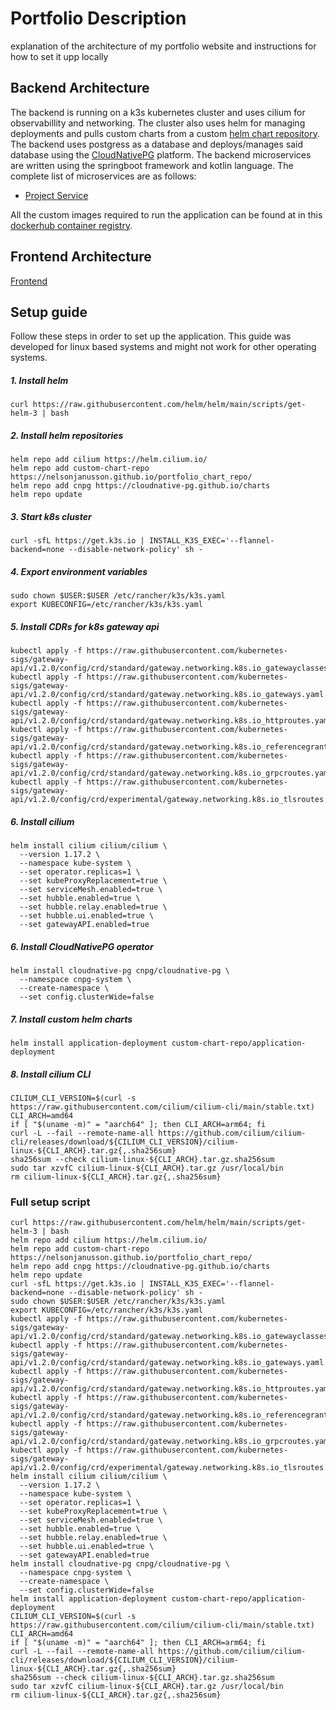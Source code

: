 # Portfolio Description
explanation of the architecture of my portfolio website and instructions for how to set it upp locally

## Backend Architecture
The backend is running on a k3s kubernetes cluster and uses cilium for observabillity and networking. The cluster also uses helm for managing deployments and pulls custom charts from a custom [helm chart repository](https://github.com/nelsonJanusson/portfolio_chart_repo). 
The backend uses postgress as a database and deploys/manages said database using the [CloudNativePG](https://cloudnative-pg.io/) platform.
The backend microservices are written using the springboot framework and kotlin language. The complete list of microservices are as follows:  
- [Project Service](https://github.com/nelsonJanusson/portfolio_project_service)

All the custom images required to run the application can be found at in this [dockerhub container registry](https://hub.docker.com/repository/docker/nelsonjanusson/portfolio_project/general).

## Frontend Architecture
[Frontend](https://github.com/nelsonJanusson/portfolio_frontend)

## Setup guide
Follow these steps in order to set up the application. This guide was developed for linux based systems and might not work for other operating systems.

##### 1. Install helm
```console
curl https://raw.githubusercontent.com/helm/helm/main/scripts/get-helm-3 | bash
```
##### 2. Install helm repositories
```console
helm repo add cilium https://helm.cilium.io/
helm repo add custom-chart-repo https://nelsonjanusson.github.io/portfolio_chart_repo/
helm repo add cnpg https://cloudnative-pg.github.io/charts
helm repo update
```
##### 3. Start k8s cluster
```console
curl -sfL https://get.k3s.io | INSTALL_K3S_EXEC='--flannel-backend=none --disable-network-policy' sh -
```
##### 4. Export environment variables
```console
sudo chown $USER:$USER /etc/rancher/k3s/k3s.yaml  
export KUBECONFIG=/etc/rancher/k3s/k3s.yaml
```
##### 5. Install CDRs for k8s gateway api
```console
kubectl apply -f https://raw.githubusercontent.com/kubernetes-sigs/gateway-api/v1.2.0/config/crd/standard/gateway.networking.k8s.io_gatewayclasses.yaml
kubectl apply -f https://raw.githubusercontent.com/kubernetes-sigs/gateway-api/v1.2.0/config/crd/standard/gateway.networking.k8s.io_gateways.yaml
kubectl apply -f https://raw.githubusercontent.com/kubernetes-sigs/gateway-api/v1.2.0/config/crd/standard/gateway.networking.k8s.io_httproutes.yaml
kubectl apply -f https://raw.githubusercontent.com/kubernetes-sigs/gateway-api/v1.2.0/config/crd/standard/gateway.networking.k8s.io_referencegrants.yaml
kubectl apply -f https://raw.githubusercontent.com/kubernetes-sigs/gateway-api/v1.2.0/config/crd/standard/gateway.networking.k8s.io_grpcroutes.yaml
kubectl apply -f https://raw.githubusercontent.com/kubernetes-sigs/gateway-api/v1.2.0/config/crd/experimental/gateway.networking.k8s.io_tlsroutes.yaml
```
##### 6. Install cilium
```console
helm install cilium cilium/cilium \
  --version 1.17.2 \
  --namespace kube-system \
  --set operator.replicas=1 \
  --set kubeProxyReplacement=true \
  --set serviceMesh.enabled=true \
  --set hubble.enabled=true \
  --set hubble.relay.enabled=true \
  --set hubble.ui.enabled=true \
  --set gatewayAPI.enabled=true
```
##### 6. Install CloudNativePG operator
```console
helm install cloudnative-pg cnpg/cloudnative-pg \
  --namespace cnpg-system \
  --create-namespace \
  --set config.clusterWide=false
```
##### 7. Install custom helm charts
```console
helm install application-deployment custom-chart-repo/application-deployment
```
##### 8. Install cilium CLI
```console
CILIUM_CLI_VERSION=$(curl -s https://raw.githubusercontent.com/cilium/cilium-cli/main/stable.txt)
CLI_ARCH=amd64
if [ "$(uname -m)" = "aarch64" ]; then CLI_ARCH=arm64; fi
curl -L --fail --remote-name-all https://github.com/cilium/cilium-cli/releases/download/${CILIUM_CLI_VERSION}/cilium-linux-${CLI_ARCH}.tar.gz{,.sha256sum}
sha256sum --check cilium-linux-${CLI_ARCH}.tar.gz.sha256sum
sudo tar xzvfC cilium-linux-${CLI_ARCH}.tar.gz /usr/local/bin
rm cilium-linux-${CLI_ARCH}.tar.gz{,.sha256sum}
```
### Full setup script
```console
curl https://raw.githubusercontent.com/helm/helm/main/scripts/get-helm-3 | bash
helm repo add cilium https://helm.cilium.io/
helm repo add custom-chart-repo https://nelsonjanusson.github.io/portfolio_chart_repo/
helm repo add cnpg https://cloudnative-pg.github.io/charts
helm repo update
curl -sfL https://get.k3s.io | INSTALL_K3S_EXEC='--flannel-backend=none --disable-network-policy' sh -
sudo chown $USER:$USER /etc/rancher/k3s/k3s.yaml 
export KUBECONFIG=/etc/rancher/k3s/k3s.yaml
kubectl apply -f https://raw.githubusercontent.com/kubernetes-sigs/gateway-api/v1.2.0/config/crd/standard/gateway.networking.k8s.io_gatewayclasses.yaml
kubectl apply -f https://raw.githubusercontent.com/kubernetes-sigs/gateway-api/v1.2.0/config/crd/standard/gateway.networking.k8s.io_gateways.yaml
kubectl apply -f https://raw.githubusercontent.com/kubernetes-sigs/gateway-api/v1.2.0/config/crd/standard/gateway.networking.k8s.io_httproutes.yaml
kubectl apply -f https://raw.githubusercontent.com/kubernetes-sigs/gateway-api/v1.2.0/config/crd/standard/gateway.networking.k8s.io_referencegrants.yaml
kubectl apply -f https://raw.githubusercontent.com/kubernetes-sigs/gateway-api/v1.2.0/config/crd/standard/gateway.networking.k8s.io_grpcroutes.yaml
kubectl apply -f https://raw.githubusercontent.com/kubernetes-sigs/gateway-api/v1.2.0/config/crd/experimental/gateway.networking.k8s.io_tlsroutes.yaml
helm install cilium cilium/cilium \
  --version 1.17.2 \
  --namespace kube-system \
  --set operator.replicas=1 \
  --set kubeProxyReplacement=true \
  --set serviceMesh.enabled=true \
  --set hubble.enabled=true \
  --set hubble.relay.enabled=true \
  --set hubble.ui.enabled=true \
  --set gatewayAPI.enabled=true
helm install cloudnative-pg cnpg/cloudnative-pg \
  --namespace cnpg-system \
  --create-namespace \
  --set config.clusterWide=false
helm install application-deployment custom-chart-repo/application-deployment
CILIUM_CLI_VERSION=$(curl -s https://raw.githubusercontent.com/cilium/cilium-cli/main/stable.txt)
CLI_ARCH=amd64
if [ "$(uname -m)" = "aarch64" ]; then CLI_ARCH=arm64; fi
curl -L --fail --remote-name-all https://github.com/cilium/cilium-cli/releases/download/${CILIUM_CLI_VERSION}/cilium-linux-${CLI_ARCH}.tar.gz{,.sha256sum}
sha256sum --check cilium-linux-${CLI_ARCH}.tar.gz.sha256sum
sudo tar xzvfC cilium-linux-${CLI_ARCH}.tar.gz /usr/local/bin
rm cilium-linux-${CLI_ARCH}.tar.gz{,.sha256sum}
```
